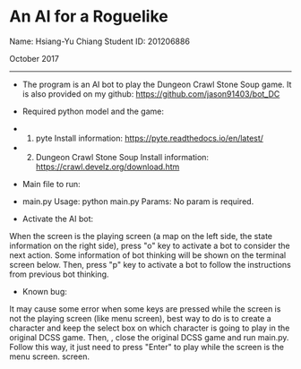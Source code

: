 An AI for a Roguelike
================================================

Name: 		Hsiang-Yu Chiang
Student ID: 	201206886

October 2017

************************************************************

+ The program is an AI bot to play the Dungeon Crawl Stone Soup game. It is also provided on my github:
 https://github.com/jason91403/bot_DC

+ Required python model and the game:

 - 1. pyte
   Install information: 
   https://pyte.readthedocs.io/en/latest/

 - 2. Dungeon Crawl Stone Soup
   Install information: 
   https://crawl.develz.org/download.htm

+ Main file to run:

 - main.py
   Usage:
    python main.py
   Params:
    No param is required.

+ Activate the AI bot:
 
 When the screen is the playing screen (a map on the left side, the state information on the right side), press "o" key
 to activate a bot to consider the next action. Some information of bot thinking will be shown on the terminal screen 
 below. Then, press "p" key to activate a bot to follow the instructions from previous bot thinking.

+ Known bug:

 It may cause some error when some keys are pressed while the screen is not the playing screen (like menu screen), best way
 to do is to create a character and keep the select box on which character is going to play in the original DCSS game. Then,
 , close the original DCSS game and run main.py. Follow this way, it just need to press "Enter" to play while the screen is
 the menu screen.
 screen.

